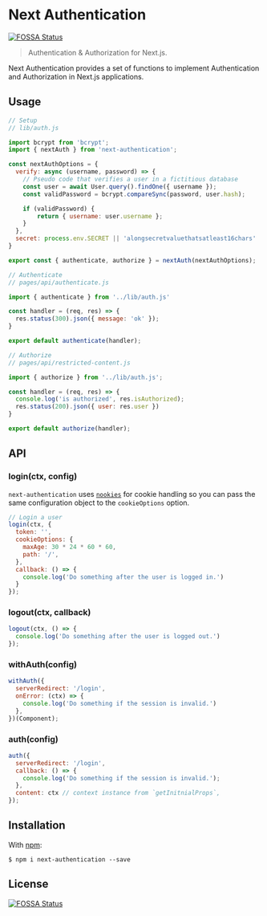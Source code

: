 # Next Authentication

[![FOSSA Status](https://app.fossa.io/api/projects/git%2Bgithub.com%2Fj0lv3r4%2Fnext-authentication.svg?type=shield)](https://app.fossa.io/projects/git%2Bgithub.com%2Fj0lv3r4%2Fnext-authentication?ref=badge_shield)

> Authentication &amp; Authorization for Next.js.

Next Authentication provides a set of functions to implement Authentication and Authorization in Next.js applications.

## Usage

```js
// Setup
// lib/auth.js

import bcrypt from 'bcrypt';
import { nextAuth } from 'next-authentication';

const nextAuthOptions = {
  verify: async (username, password) => {
    // Pseudo code that verifies a user in a fictitious database
    const user = await User.query().findOne({ username });
    const validPassword = bcrypt.compareSync(password, user.hash);

    if (validPassword) {
        return { username: user.username };    
    }
  },
  secret: process.env.SECRET || 'alongsecretvaluethatsatleast16chars'
}

export const { authenticate, authorize } = nextAuth(nextAuthOptions);

// Authenticate
// pages/api/authenticate.js

import { authenticate } from '../lib/auth.js'

const handler = (req, res) => {
  res.status(300).json({ message: 'ok' });
}

export default authenticate(handler);

// Authorize
// pages/api/restricted-content.js

import { authorize } from '../lib/auth.js';

const handler = (req, res) => {
  console.log('is authorized', res.isAuthorized);
  res.status(200).json({ user: res.user })
}

export default authorize(handler);
```

## API

### login(ctx, config)

`next-authentication` uses [`nookies`](https://www.npmjs.com/package/nookies) for cookie handling so you can pass the same configuration object to the `cookieOptions` option.

```js
// Login a user
login(ctx, {
  token: '',
  cookieOptions: {
    maxAge: 30 * 24 * 60 * 60,
    path: '/',
  },
  callback: () => {
    console.log('Do something after the user is logged in.')
  }
});
```

### logout(ctx, callback)

```js
logout(ctx, () => {
  console.log('Do something after the user is logged out.')
});
```

### withAuth(config)

```js
withAuth({
  serverRedirect: '/login',
  onError: (ctx) => {
    console.log('Do something if the session is invalid.')
  },
})(Component);
```

### auth(config)

```js
auth({
  serverRedirect: '/login',
  callback: () => {
    console.log('Do something if the session is invalid.');
  },
  content: ctx // context instance from `getInitnialProps`,
});
```


## Installation

With [npm](https://npmjs.com):

```
$ npm i next-authentication --save
```


## License
[![FOSSA Status](https://app.fossa.io/api/projects/git%2Bgithub.com%2Fj0lv3r4%2Fnext-authentication.svg?type=large)](https://app.fossa.io/projects/git%2Bgithub.com%2Fj0lv3r4%2Fnext-authentication?ref=badge_large)
